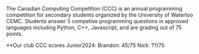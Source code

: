 The Canadian Computing Competition (CCC) is an annual programming competition for secondary students organized by the University of Waterloo CEMC.
Students answer 5 competive programming questions in approved languages including Python, C++, Javascript, and are grading out of 75 points.

**Our club CCC scores 
Junior2024: 
Brandon: 45/75
Nick: ??/75


